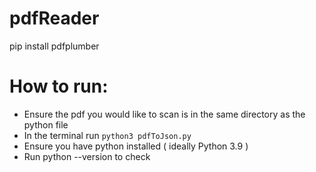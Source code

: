 # pdfReader

pip install pdfplumber

# How to run:
- Ensure the pdf you would like to scan is in the same directory as the python file
- In the terminal run `python3 pdfToJson.py`
- Ensure you have python installed ( ideally Python 3.9 )
- Run python --version to check
